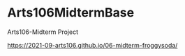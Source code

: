 # Arts106MidtermBase
 Arts106-Midterm Project
 
https://2021-09-arts106.github.io/06-midterm-froggysoda/
